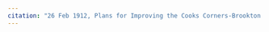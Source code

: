 ```yaml
---
citation: "26 Feb 1912, Plans for Improving the Cooks Corners-Brookton: Slaterville Springs-Caroline County Highway, Instrument number BF033282-001, Sheet 5, Tompkins County Clerk, Ithaca NY. Cropped." 
---
```

